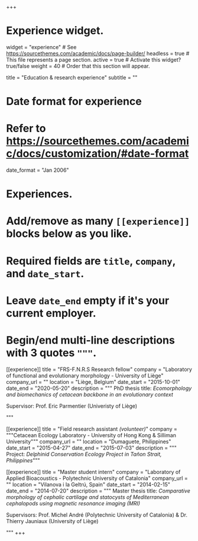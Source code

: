 +++
# Experience widget.
widget = "experience"  # See https://sourcethemes.com/academic/docs/page-builder/
headless = true  # This file represents a page section.
active = true  # Activate this widget? true/false
weight = 40  # Order that this section will appear.

title = "Education & research experience"
subtitle = ""

# Date format for experience
#   Refer to https://sourcethemes.com/academic/docs/customization/#date-format
date_format = "Jan 2006"

# Experiences.
#   Add/remove as many `[[experience]]` blocks below as you like.
#   Required fields are `title`, `company`, and `date_start`.
#   Leave `date_end` empty if it's your current employer.
#   Begin/end multi-line descriptions with 3 quotes `"""`.
[[experience]]
  title = "FRS-F.N.R.S Research fellow"
  company = "Laboratory of functional and evolutionary morphology - University of Liège"
  company_url = ""
  location = "Liège, Belgium"
  date_start = "2015-10-01"
  date_end = "2020-05-20"
  description = """
  PhD thesis title: *Ecomorphology and biomechanics of cetacean backbone in an evolutionary context*

  Supervisor: Prof. Eric Parmentier (Univeristy of Liège)

  """

[[experience]]
  title = "Field research assistant *(volunteer)*"
  company = """Cetacean Ecology Laboratory - University of Hong Kong & Silliman University"""
  company_url = ""
  location = "Dumaguete, Philippines"
  date_start = "2015-04-27"
  date_end = "2015-07-03"
  description = """
   Project: *Delphinid Conservation Ecology Project in Tañon Strait, Philippines*"""


[[experience]]
  title = "Master student intern"
  company = "Laboratory of Applied Bioacoustics - Polytechnic University of Catalonia"
  company_url = ""
  location = "Vilanova i la Geltrú, Spain"
  date_start = "2014-02-15"
  date_end = "2014-07-20"
  description = """
  Master thesis title: *Comparative morphology of cephalic cartilage and statocysts of Mediterranean cephalopods using magnetic resonance imaging (MRI)*

  Supervisors: Prof. Michel André (Polytechnic University of Catalonia) & Dr. Thierry Jauniaux (University of Liège)

  """
+++

